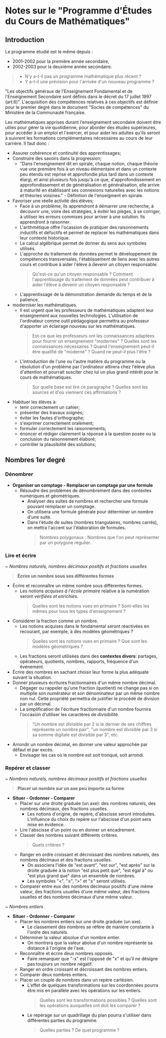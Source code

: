 # Notes sur le "Programme d'Études du Cours de Mathématiques"

## Introduction

Le programme étudié est le même depuis :

- 2001-2002 pour la première année secondaire,
- 2002-2003 pour la deuxième année secondaire.

> - N'y a-t-il pas un programme mathématique plus récent ?
> - Y a-t-il une prévision pour l'arrivée d'un nouveau programme ?

"Les objectifs généraux de l'Enseignement Fondamental et de l'Enseignement Secondaire sont définis dans le décret du 17 juillet 1997 (art.6)". L'acquisition des compétences relatives à ces objectifs est définie pour le premier degré dans le document "Socles de compétences" du Ministère de la Communauté française.

Les mathématiques apprises durant l'enseignement secondaire doivent être utiles pour gérer la vie quotidienne, pour aborder des études supérieures, pour accéder à un emploi et l'exercer, et pour aider les adultes qu'ils seront à suivrent les formations complémentaires nécessaires au cours de leur carrière.
Il faut donc :

- Assurer cohérence et continuité des apprentissages;
- Construire des savoirs dans la progression;  
  - "Dans l'enseignement dit en spirale, chaque notion, chaque théorie vue une première fois à un niveau élémentaire et dans un contexte peu étendu est reprise et approfondie plus tard dans un contexte élargi, et ainsi plusieurs fois jusqu'à ce que, d'approfondissement en approfondissement et de généralisation et généralisation, elle arrive à maturité en établissant ses connexions naturelles avec les notions et théories voisines." - Définition de l'enseigment en spirale.
- Favoriser une réelle activité des élèves;
  - Face à un problème, ils apprendront à démarrer une recherche, à découvrir une, voire des stratégies, à éviter les pièges, à se corriger, à utiliser les erreurs commises pour arriver à une solution. Ils apprendront à raisonner.  
  - L'arithmétique offre l'ocassion de pratiquer des raisonnements inductifs et défuctifs et permet de replacer les mathématiques dans leur contexte historique.  
  - Le calcul algébrique permet de donner du sens aux symboles utilisés.  
  - L'approche du traitement de données permet le développement de compétences transversales, l'établissement de liens avec les autres cours et contribue à aider l'élève à devenir un citoyen responsable.  
    > Qu'est-ce qu'un citoyen responsable ? Comment l'apprentissage du traitement de données peut contribuer à aider l'élève à devenir un citoyen responsable ?
  - L'apprentissage de la démonstration demande du temps et de la patience.
- moderniser les mathématiques.
  - Il est urgent que les professeurs de mathématiques adaptent leur enseignement aux nouvelles technologies. L'utilisation de l'ordinateur comme outil pédagogique permettra au professeur d'apporter un éclairage nouveau sur les mathématiques.
    > Est-ce que les professeurs ont les connaissances adaptées pour fournir un enseignement "modernes" ? Quelles sont les connaissances nécessaires ? Quand l'enseignement peut-il être qualifié de "moderne" ? Quand ne peut-il plus l'être ?
  - L'introduction de l'une ou l'autre matière du programme ou la résolution d'un problème par l'ordinateur attirera chez l'élève plus d'attention et pourrait susciter chez lui un plus grand intérêt pour le cours de mathématiques.
    > Sur quelle base est tiré ce paragraphe ? Quelles sont les sources et d'où viennent ces affirmations ?
- Habituer les élèves à:
  - tenir correctement un cahier;
  - présenter des travaux soignés;
  - éviter les fautes d'orthographe;
  - s'exprimer correctement oralement;
  - formuler correctement les raisonnements;
  - énoncer et rédiger clairement la réponse à la question posée ou la conclusion du raisonnement élaboré;
  - contrôler la plausibilité des solutions;

## Nombres 1er degré

### Dénombrer

- **Organiser un comptage - Remplacer un comptage par une formule**
  - Résoudre des problèmes de dénombrement dans des contextes numériques et géométriques.
    - Analyser des suites de nombres et rechercher une formule pouvant remplacer un comptage.
    - On utilisera une formule générale pour déterminer un nombre d'une suite.
    - Dans l'étude de suites (nombres triangulaires, nombres carrés), on mettra l'accent sur l'élaboration de formules.
      > Nombres polygonaux : Nombres que l'on peut représenter par un polygone régulier.

### Lire et écrire

~ *Nombres naturels, nombres décimaux positifs et fractions usuelles*
> **Écrire un nombre sous ses différentes formes**

- Écrire et reconnaître un même nombre sous différentes formes.
  - Les notions *acquises à l'école primaire* relative à la numération seront *vérifiées et enrichies*.
    > Quelles sont les notions vues en primaire ? Sont-elles les mêmes pour tous les types d'enseignement ?
- Considérer la fraction comme un nombre.
  - Les notions acquises dans le fondamental seront réactivées en recourant, par exemple, à des modèles géométriques ?
    > Quelles sont les notions vues en primaire ?
    > Que sont les modèles géométriques ?
  - Les fractions seront utilisées dans des **contextes divers**: partages, opérateurs, quotients, nombres, rapports, fréquence d'un événement.
- Écrire des nombres en sachant choisir leur forme la plus adéquate suivant la situation.
- Donner plusieurs écritures fractionnaires d'un même nombre décimal.
  - Dégager ou rappeler qu'une fraction (quotient) ne change pas si on multiplie son numérateur et son dénominateur par un même nombre non nul. Cette propriété permettra de justifier le procédé de division par un décimal.
  - La simplification de l'écriture fractionnaire d'un nombre fournira l'occasion d'utiliser les caractères de divisibilité.
    > "Un nombre est divisible par 2 si le dernier de ses chiffres représente un nombre pair", "un nombre est divisible par 3 si sa somme digitale est divisible par 3", etc.
- Arrondir un nombre décimal, en donner une valeur approchée par défaut et par excès.
  - Envisager les cas où le nombre est soit tronqué, soit arrondi.

### Repérer et classer

~ *Nombres naturels, nombres décimaux positifs et fractions usuelles*

> **Placer un nombre sur un axe peu importe sa forme**

- **Situer - Ordonner - Comparer**
  - Placer sur une droite graduée (un axe): des nombres naturels, des nombres décimaux, des fractions usuelles.
    - Les notions d'origine, de repère, d'abscisse seront introduites. L'influence du choix du repère sur l'abscisse d'un point sera mise en évidence.
  - Lire l'abscisse d'un point ou en donner un encadrement.
  - Classer des nombres suivant différents critères.
    > Quels critères ?
  - Ranger en ordre croissant et décroissant des nombres naturels, des nombres décimaux et des fractions usuelles.
    - On associera l'idée de "est avant", "est sur", "est après" sur la droite graduée à la notion "est plus petit que", "est égal à" ou "est plus grand que" dans un ensemble de nombres.
    - Les symboles "&lt;", "&le;", "&gt;" et "&ge;" seront utilisés.
  - Comparer entre eux des nombres décimaux positifs d'une même valeur, des fractions usuelles d'une même valeur, des fractions usuelles et des nombres décimaux d'une même valeur.

~ *Nombres entiers*

- **Situer - Ordonner - Comparer**
  - Placer les nombres entiers sur une droite graduée (un axe).
    - Le classement des nombres se réfère de manière constante à l'ordre des naturels.
  - Déterminer la valeur absolue d'un nombre entier.
    - On montrera que la valeur abolue d'un nombre représente sa distance à l'origine de l'axe.
  - Reconnaître et écrire deux nombres opposés.
    - Faire remarquer que "-x" est l'opposé de "x" et qu'il ne désigne pas toujours un nombre négatif.
  - Ranger en ordre croissant et décroissant des nombres entiers.
  - Comparer deux nombres entiers.
  - Placer un couple de nombres dans un repère cartésien.
    - L'effet de quelques transformations sur les coordonnées pourra être mis en parallèle avec les opérations sur les entiers.
      > Quelles sont les transformations possibles ? Quelles sont les opérations auxquelles ont doit les comparer ?
    - Le repérage sur un quadrillage du plan pourra s'utiliser dans différentes parties du programme.
      > Quelles parties ? De quel programme ?
